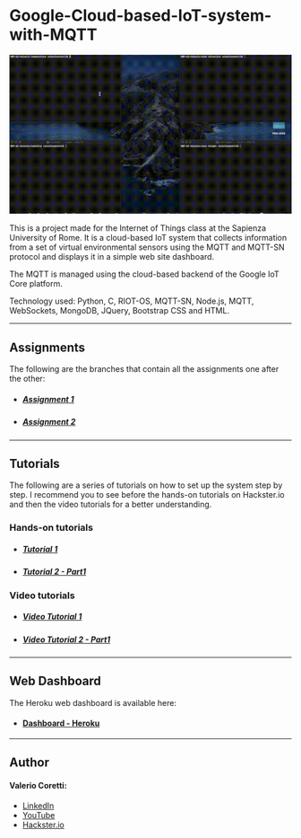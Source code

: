 # Google-Cloud-based-IoT-system-with-MQTT
![img](./img/testvel.gif)

This is a project made for the Internet of Things class at the Sapienza University of Rome.
It is a cloud-based IoT system that collects information from a set of virtual environmental sensors using the MQTT and MQTT-SN protocol and displays it in a simple web site dashboard.

The MQTT is managed using the cloud-based backend of the Google IoT Core platform.

Technology used: Python, C, RIOT-OS, MQTT-SN, Node.js, MQTT, WebSockets, MongoDB, JQuery, Bootstrap CSS and HTML.
___
## Assignments
The following are the branches that contain all the assignments one after the other:
* ##### [Assignment 1](https://github.com/valecor95/Google-Cloud-based-IoT-system-with-MQTT/tree/assignment1)
* ##### [Assignment 2](https://github.com/valecor95/Google-Cloud-based-IoT-system-with-MQTT/tree/assignment2)

___
## Tutorials
The following are a series of tutorials on how to set up the system step by step. I recommend you to see before the hands-on tutorials on Hackster.io and then the video tutorials for a better understanding.

### Hands-on tutorials

* ##### [Tutorial 1](https://www.hackster.io/valeriocoretti/cloud-based-iot-system-with-mqtt-32c4dd)
* ##### [Tutorial 2 - Part1](https://www.hackster.io/valeriocoretti/cloud-system-based-on-riot-mqtt-sn-and-google-iot-part-1-6f4cff)

### Video tutorials
* ##### [Video Tutorial 1](https://youtu.be/lChD2VoH1Jk)
* ##### [Video Tutorial 2 - Part1](https://youtu.be/jvvW0CW-DJM)
___
## Web Dashboard
The Heroku web dashboard is available here:
* #### [Dashboard - Heroku](https://iot-assignment1.herokuapp.com)
___
## Author 
#### Valerio Coretti:
* [LinkedIn](https://www.linkedin.com/in/valerio-coretti-2913721a3/)
* [YouTube](https://www.youtube.com/channel/UCfOMLbUeIE53mk2k_40gjoA?view_as=subscriber)
* [Hackster.io](https://www.hackster.io/valeriocoretti)